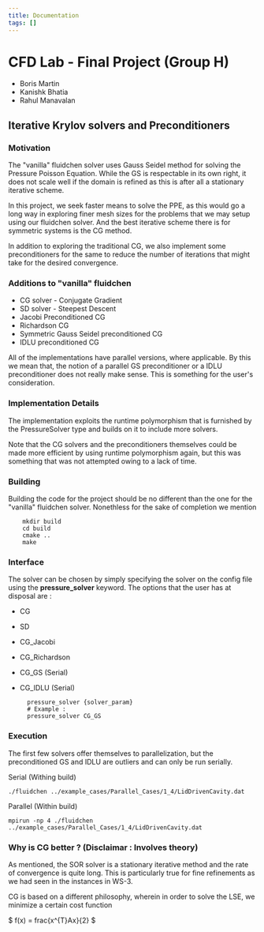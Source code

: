 ```yaml
---
title: Documentation
tags: []
---
```


# CFD Lab - Final Project (Group H)
- Boris Martin 
- Kanishk Bhatia 
- Rahul Manavalan
## Iterative Krylov solvers and Preconditioners  

### Motivation 

The "vanilla" fluidchen solver uses Gauss Seidel method for solving the Pressure Poisson Equation. While the GS is respectable in its own right, it does not scale well if the domain is refined as this is after all a stationary iterative scheme. 

In this project, we seek faster means to solve the PPE, as this would go a long way in exploring finer mesh sizes for the problems that we may setup using our fluidchen solver. And the best iterative scheme there is for symmetric systems is the CG method. 

In addition to exploring the traditional CG, we also implement some preconditioners for the same to reduce the number of iterations that might take for the desired convergence. 

### Additions to "vanilla" fluidchen 

- CG solver - Conjugate Gradient 
- SD solver - Steepest Descent 
- Jacobi Preconditioned CG 
- Richardson CG 
- Symmetric Gauss  Seidel preconditioned CG 
- IDLU preconditioned CG 

All of the implementations have parallel versions, where applicable. By this we mean that, the notion of a parallel GS preconditioner or a IDLU preconditioner does not really make sense. This is something for the user's consideration. 

### Implementation Details 

The implementation exploits the runtime polymorphism that is furnished by the PressureSolver type and builds on it to include more solvers. 

Note that the CG solvers and the preconditioners themselves could be made more efficient by using runtime polymorphism again, but this was something that was not attempted owing to a lack of time. 

### Building 

Building the code for the project should be no different than the one for the "vanilla" fluidchen solver. Nonethless for the sake of completion we mention 
        
        mkdir build 
        cd build 
        cmake .. 
        make 

### Interface 

The solver can be chosen by simply specifying the solver on the config file using the **pressure_solver** keyword. The options that the user has at disposal are : 

- CG 
- SD 
- CG_Jacobi 
- CG_Richardson
- CG_GS (Serial)
- CG_IDLU (Serial)




        pressure_solver {solver_param}
        # Example : 
        pressure_solver CG_GS

### Execution 

The first few solvers offer themselves to parallelization, but the preconditioned GS and IDLU are outliers and can only be run serially. 

Serial (Withing build) 
    
    ./fluidchen ../example_cases/Parallel_Cases/1_4/LidDrivenCavity.dat
    
Parallel (Within build)

    mpirun -np 4 ./fluidchen ../example_cases/Parallel_Cases/1_4/LidDrivenCavity.dat

### Why is CG better ? (Disclaimar : Involves theory) 

As mentioned, the SOR solver is a stationary iterative method and the rate of convergence is quite long. This is particularly true for fine refinements as we had seen in the instances in WS-3. 

CG is based on a different philosophy, wherein in order to solve the LSE, we minimize a certain cost function 

$ f(x) = frac{x^{T}Ax}{2} $
